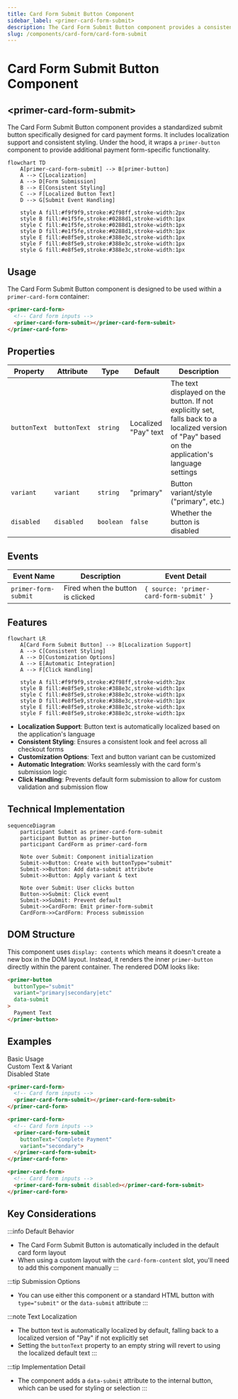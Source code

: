 ```yaml
---
title: Card Form Submit Button Component
sidebar_label: <primer-card-form-submit>
description: The Card Form Submit Button component provides a consistent submit button for card payment forms.
slug: /components/card-form/card-form-submit
---
```


# Card Form Submit Button Component
## \<primer-card-form-submit\>

The Card Form Submit Button component provides a standardized submit button specifically designed for card payment forms. It includes localization support and consistent styling. Under the hood, it wraps a `primer-button` component to provide additional payment form-specific functionality.

```mermaid
flowchart TD
    A[primer-card-form-submit] --> B[primer-button]
    A --> C[Localization]
    A --> D[Form Submission]
    B --> E[Consistent Styling]
    C --> F[Localized Button Text]
    D --> G[Submit Event Handling]
    
    style A fill:#f9f9f9,stroke:#2f98ff,stroke-width:2px
    style B fill:#e1f5fe,stroke:#0288d1,stroke-width:1px
    style C fill:#e1f5fe,stroke:#0288d1,stroke-width:1px
    style D fill:#e1f5fe,stroke:#0288d1,stroke-width:1px
    style E fill:#e8f5e9,stroke:#388e3c,stroke-width:1px
    style F fill:#e8f5e9,stroke:#388e3c,stroke-width:1px
    style G fill:#e8f5e9,stroke:#388e3c,stroke-width:1px
```

## Usage

The Card Form Submit Button component is designed to be used within a `primer-card-form` container:

```html
<primer-card-form>
  <!-- Card form inputs -->
  <primer-card-form-submit></primer-card-form-submit>
</primer-card-form>
```

## Properties

| Property     | Attribute    | Type      | Default              | Description                                                                                                                                      |
|--------------|--------------|-----------|----------------------|--------------------------------------------------------------------------------------------------------------------------------------------------|
| `buttonText` | `buttonText` | `string`  | Localized "Pay" text | The text displayed on the button. If not explicitly set, falls back to a localized version of "Pay" based on the application's language settings |
| `variant`    | `variant`    | `string`  | "primary"            | Button variant/style ("primary", etc.)                                                                                                           |
| `disabled`   | `disabled`   | `boolean` | `false`              | Whether the button is disabled                                                                                                                   |

## Events

| Event Name           | Description                      | Event Detail                            |
|----------------------|----------------------------------|-----------------------------------------|
| `primer-form-submit` | Fired when the button is clicked | `{ source: 'primer-card-form-submit' }` |

## Features

```mermaid
flowchart LR
    A[Card Form Submit Button] --> B[Localization Support]
    A --> C[Consistent Styling]
    A --> D[Customization Options]
    A --> E[Automatic Integration]
    A --> F[Click Handling]
    
    style A fill:#f9f9f9,stroke:#2f98ff,stroke-width:2px
    style B fill:#e8f5e9,stroke:#388e3c,stroke-width:1px
    style C fill:#e8f5e9,stroke:#388e3c,stroke-width:1px
    style D fill:#e8f5e9,stroke:#388e3c,stroke-width:1px
    style E fill:#e8f5e9,stroke:#388e3c,stroke-width:1px
    style F fill:#e8f5e9,stroke:#388e3c,stroke-width:1px
```

<div class="features-list">

- **Localization Support**: Button text is automatically localized based on the application's language
- **Consistent Styling**: Ensures a consistent look and feel across all checkout forms
- **Customization Options**: Text and button variant can be customized
- **Automatic Integration**: Works seamlessly with the card form's submission logic
- **Click Handling**: Prevents default form submission to allow for custom validation and submission flow

</div>

## Technical Implementation

```mermaid
sequenceDiagram
    participant Submit as primer-card-form-submit
    participant Button as primer-button
    participant CardForm as primer-card-form
    
    Note over Submit: Component initialization
    Submit->>Button: Create with buttonType="submit"
    Submit->>Button: Add data-submit attribute
    Submit->>Button: Apply variant & text
    
    Note over Submit: User clicks button
    Button->>Submit: Click event
    Submit->>Submit: Prevent default
    Submit->>CardForm: Emit primer-form-submit
    CardForm->>CardForm: Process submission
```

## DOM Structure

This component uses `display: contents` which means it doesn't create a new box in the DOM layout. Instead, it renders the inner `primer-button` directly within the parent container. The rendered DOM looks like:

```html
<primer-button 
  buttonType="submit" 
  variant="primary|secondary|etc" 
  data-submit
>
  Payment Text
</primer-button>
```

## Examples

<div class="tabs-container">
<div class="tabs">
<div class="tab basic active">Basic Usage</div>
<div class="tab custom">Custom Text & Variant</div>
<div class="tab disabled">Disabled State</div>
</div>

<div class="tab-content basic active">

```html
<primer-card-form>
  <!-- Card form inputs -->
  <primer-card-form-submit></primer-card-form-submit>
</primer-card-form>
```

</div>

<div class="tab-content custom">

```html
<primer-card-form>
  <!-- Card form inputs -->
  <primer-card-form-submit 
    buttonText="Complete Payment" 
    variant="secondary">
  </primer-card-form-submit>
</primer-card-form>
```

</div>

<div class="tab-content disabled">

```html
<primer-card-form>
  <!-- Card form inputs -->
  <primer-card-form-submit disabled></primer-card-form-submit>
</primer-card-form>
```

</div>
</div>

## Key Considerations

:::info Default Behavior
- The Card Form Submit Button is automatically included in the default card form layout
- When using a custom layout with the `card-form-content` slot, you'll need to add this component manually
  :::

:::tip Submission Options
- You can use either this component or a standard HTML button with `type="submit"` or the `data-submit` attribute
  :::

:::note Text Localization
- The button text is automatically localized by default, falling back to a localized version of "Pay" if not explicitly set
- Setting the `buttonText` property to an empty string will revert to using the localized default text
  :::

:::tip Implementation Detail
- The component adds a `data-submit` attribute to the internal button, which can be used for styling or selection
  :::
